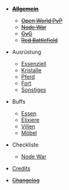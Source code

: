 - [~~**Allgemein**~~](general.md)
	- [~~Open World PvP~~](general/pvp.md)
	- [~~Node War~~](general/node_war.md)
	- [~~GvG~~](general/gvg.md)
	- [~~Red Battlefield~~](general/red_battlefield.md)
	
- Ausrüstung
	- [Essenziell](supplies/essentials.md)
	- [Kristalle](supplies/crystals.md)
	- [Pferd](supplies/horse.md)
	- [Fort](supplies/fort.md)
	- [Sonstiges](supplies/etc.md)
	
- Buffs
	- [Essen](buffs/food.md)
	- [Elixiere](buffs/elixiers.md)
	- [Villen](buffs/villa.md)
	- [Möbel](buffs/interior.md)
	
- Checkliste
	- [Node War](checklist/node_war.md)
	
- [Credits](credits.md)

- [~~Changelog~~](changelog.md)
